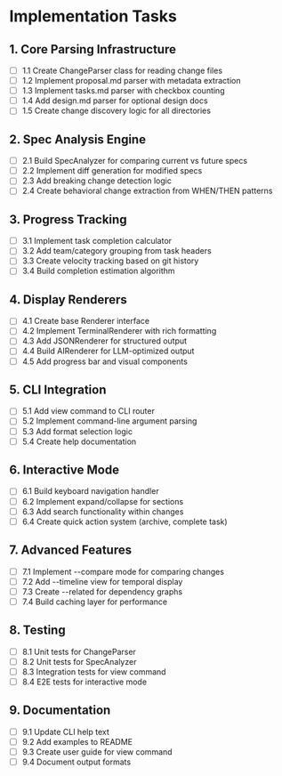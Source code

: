 # Implementation Tasks

## 1. Core Parsing Infrastructure
- [ ] 1.1 Create ChangeParser class for reading change files
- [ ] 1.2 Implement proposal.md parser with metadata extraction
- [ ] 1.3 Implement tasks.md parser with checkbox counting
- [ ] 1.4 Add design.md parser for optional design docs
- [ ] 1.5 Create change discovery logic for all directories

## 2. Spec Analysis Engine
- [ ] 2.1 Build SpecAnalyzer for comparing current vs future specs
- [ ] 2.2 Implement diff generation for modified specs
- [ ] 2.3 Add breaking change detection logic
- [ ] 2.4 Create behavioral change extraction from WHEN/THEN patterns

## 3. Progress Tracking
- [ ] 3.1 Implement task completion calculator
- [ ] 3.2 Add team/category grouping from task headers
- [ ] 3.3 Create velocity tracking based on git history
- [ ] 3.4 Build completion estimation algorithm

## 4. Display Renderers
- [ ] 4.1 Create base Renderer interface
- [ ] 4.2 Implement TerminalRenderer with rich formatting
- [ ] 4.3 Add JSONRenderer for structured output
- [ ] 4.4 Build AIRenderer for LLM-optimized output
- [ ] 4.5 Add progress bar and visual components

## 5. CLI Integration
- [ ] 5.1 Add view command to CLI router
- [ ] 5.2 Implement command-line argument parsing
- [ ] 5.3 Add format selection logic
- [ ] 5.4 Create help documentation

## 6. Interactive Mode
- [ ] 6.1 Build keyboard navigation handler
- [ ] 6.2 Implement expand/collapse for sections
- [ ] 6.3 Add search functionality within changes
- [ ] 6.4 Create quick action system (archive, complete task)

## 7. Advanced Features
- [ ] 7.1 Implement --compare mode for comparing changes
- [ ] 7.2 Add --timeline view for temporal display
- [ ] 7.3 Create --related for dependency graphs
- [ ] 7.4 Build caching layer for performance

## 8. Testing
- [ ] 8.1 Unit tests for ChangeParser
- [ ] 8.2 Unit tests for SpecAnalyzer
- [ ] 8.3 Integration tests for view command
- [ ] 8.4 E2E tests for interactive mode

## 9. Documentation
- [ ] 9.1 Update CLI help text
- [ ] 9.2 Add examples to README
- [ ] 9.3 Create user guide for view command
- [ ] 9.4 Document output formats